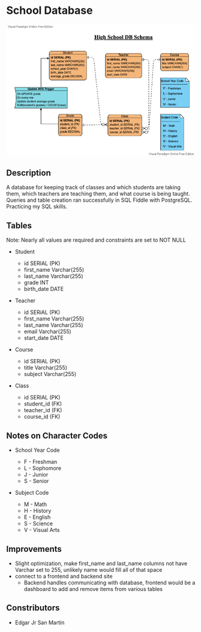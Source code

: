 # School Database


![High School DB Schema](high_school_db_schema.png)


## Description

A database for keeping track of classes and which students are taking them, which teachers are teaching them, and what course is being taught.
Queries and table creation ran successfully in SQL Fiddle with PostgreSQL. Practicing my SQL skills.


## Tables

Note: Nearly all values are required and constraints are set to NOT NULL

* Student
  * id SERIAL (PK)
  * first_name Varchar(255)
  * last_name Varchar(255)
  * grade INT
  * birth_date DATE

* Teacher
  * id SERiAL (PK)
  * first_name Varchar(255)
  * last_name Varchar(255)
  * email Varchar(255)
  * start_date DATE

* Course
  * id SERIAL (PK)
  * title Varchar(255)
  * subject Varchar(255)

* Class
  * id SERIAL (PK)
  * student_id (FK)
  * teacher_id (FK)
  * course_id (FK)


## Notes on Character Codes

* School Year Code
  * F - Freshman
  * L - Sophomore
  * J - Junior
  * S - Senior
 
* Subject Code
  * M - Math
  * H - History
  * E - English
  * S - Science
  * V - Visual Arts


## Improvements

* Slight optimization, make first_name and last_name columns not have Varchar set to 255, unlikely name would fill all of that space
* connect to a frontend and backend site
  * Backend handles communicating with database, frontend would be a dashboard to add and remove items from various tables


## Constributors

* Edgar Jr San Martin
